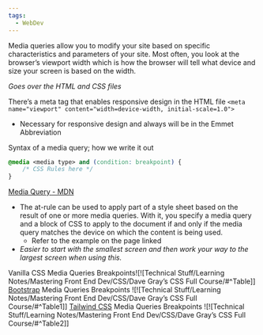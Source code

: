 ```yaml
---
tags:
  - WebDev
---
```

Media queries allow you to modify your site based on specific characteristics and parameters of your site. Most often, you look at the browser’s viewport width which is how the browser will tell what device and size your screen is based on the width.

*Goes over the HTML and CSS files*

There’s a meta tag that enables responsive design in the HTML file
`<meta name="viewport" content="width=device-width, initial-scale=1.0">`
* Necessary for responsive design and always will be in the Emmet Abbreviation

Syntax of a media query; how we write it out
```CSS file:media-query fold
@media <media type> and (condition: breakpoint) {
	/* CSS Rules here */
}
```

[Media Query - MDN](https://developer.mozilla.org/en-US/docs/Web/CSS/@media)
* The at-rule can be used to apply part of a style sheet based on the result of one or more media queries. With it, you specify a media query and a block of CSS to apply to the document if and only if the media query matches the device on which the content is being used.
	* Refer to the example on the page linked
* *Easier to start with the smallest screen and then work your way to the largest screen when using this.*

 Vanilla CSS Media Queries Breakpoints![![Technical Stuff/Learning Notes/Mastering Front End Dev/CSS/Dave Gray’s CSS Full Course/#^Table]]
[Bootstrap](https://getbootstrap.com/) Media Queries Breakpoints
![![Technical Stuff/Learning Notes/Mastering Front End Dev/CSS/Dave Gray’s CSS Full Course/#^Table1]]
[Tailwind CSS](https://tailwindcss.com/) Media Queries Breakpoints
![![Technical Stuff/Learning Notes/Mastering Front End Dev/CSS/Dave Gray’s CSS Full Course/#^Table2]]